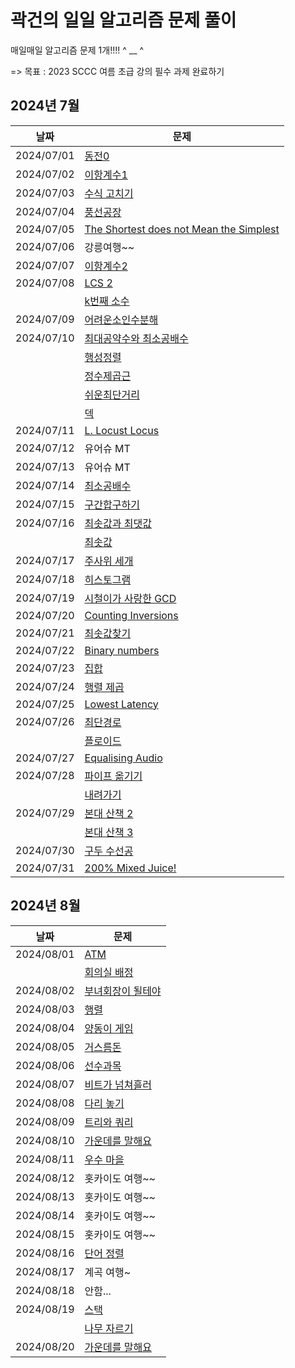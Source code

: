 # 곽건의 일일 알고리즘 문제 풀이

매일매일 알고리즘 문제 1개!!!! ^ __ ^

=> 목표 : 2023 SCCC 여름 초급 강의 필수 과제 완료하기

## 2024년 7월

| 날짜         | 문제                                                                               |
|------------|----------------------------------------------------------------------------------|
| 2024/07/01 | [동전0](https://www.acmicpc.net/problem/11047)                                     | 
| 2024/07/02 | [이항계수1](https://www.acmicpc.net/problem/11050)                                   | 
| 2024/07/03 | [수식 고치기](https://www.acmicpc.net/problem/31835)                                  | 
| 2024/07/04 | [풍선공장](https://www.acmicpc.net/problem/15810)                                    | 
| 2024/07/05 | [The Shortest does not Mean the Simplest](https://www.acmicpc.net/problem/11819) | 
| 2024/07/06 | 강릉여행~~                                                                           | 
| 2024/07/07 | [이항계수2](https://www.acmicpc.net/problem/11051)                                   | 
| 2024/07/08 | [LCS 2](https://www.acmicpc.net/problem/9252)                                    | 
|            | [k번째 소수](https://www.acmicpc.net/problem/15965)                                  |
| 2024/07/09 | [어려운소인수분해](https://www.acmicpc.net/problem/16563)                                | 
| 2024/07/10 | [최대공약수와 최소공배수](https://www.acmicpc.net/problem/2609)                             | 
|            | [행성정렬](https://www.acmicpc.net/problem/25344)                                    |
|            | [정수제곱근](https://www.acmicpc.net/problem/2417)                                    |
|            | [쉬운최단거리](https://www.acmicpc.net/problem/14940)                                  |
|            | [덱](https://www.acmicpc.net/problem/10866)                                       |
| 2024/07/11 | [L. Locust Locus](https://codeforces.com/gym/104670/problem/L)                   | 
| 2024/07/12 | 유어슈 MT                                                                           | 
| 2024/07/13 | 유어슈 MT                                                                           | 
| 2024/07/14 | [최소공배수](https://www.acmicpc.net/problem/1934)                                    | 
| 2024/07/15 | [구간합구하기](https://www.acmicpc.net/problem/2042)                                   | 
| 2024/07/16 | [최솟값과 최댓값](https://www.acmicpc.net/problem/2357)                                 | 
|            | [최솟값](https://www.acmicpc.net/problem/10868)                                     |
| 2024/07/17 | [주사위 세개](https://www.acmicpc.net/problem/2480)                                   | 
| 2024/07/18 | [히스토그램](https://www.acmicpc.net/problem/1725)                                    | 
| 2024/07/19 | [시철이가 사랑한 GCD](https://www.acmicpc.net/problem/21870)                            | 
| 2024/07/20 | [Counting Inversions](https://www.acmicpc.net/problem/10090)                     | 
| 2024/07/21 | [최솟값찾기](https://www.acmicpc.net/problem/11003)                                   | 
| 2024/07/22 | [Binary numbers](https://www.acmicpc.net/problem/20360)                          | 
| 2024/07/23 | [집합](https://www.acmicpc.net/problem/11723)                                      | 
| 2024/07/24 | [행렬 제곱](https://www.acmicpc.net/problem/10830)                                   | 
| 2024/07/25 | [Lowest Latency](https://www.acmicpc.net/problem/26003)                          | 
| 2024/07/26 | [최단경로](https://www.acmicpc.net/problem/1753)                                     | 
|            | [플로이드](https://www.acmicpc.net/problem/11404)                                    |
| 2024/07/27 | [Equalising Audio](https://www.acmicpc.net/problem/25996)                        | 
| 2024/07/28 | [파이프 옮기기](https://www.acmicpc.net/problem/17070)                                 | 
|            | [내려가기](https://www.acmicpc.net/problem/2096)                                     |
| 2024/07/29 | [본대 산책 2](https://www.acmicpc.net/problem/12850)                                 |
|            | [본대 산책 3](https://www.acmicpc.net/problem/14289)                                 |
| 2024/07/30 | [구두 수선공](https://www.acmicpc.net/problem/14908)                                  |
| 2024/07/31 | [200% Mixed Juice!](https://www.acmicpc.net/problem/25312)                       |

## 2024년 8월

| 날짜         | 문제                                                |
|------------|---------------------------------------------------|
| 2024/08/01 | [ATM](https://www.acmicpc.net/problem/11399)      |
|            | [회의실 배정](https://www.acmicpc.net/problem/1931)    |
| 2024/08/02 | [부녀회장이 될테야](https://www.acmicpc.net/problem/2775) |
| 2024/08/03 | [행렬](https://www.acmicpc.net/problem/1080)        |
| 2024/08/04 | [양동이 게임](https://www.acmicpc.net/problem/28360)   |
| 2024/08/05 | [거스름돈](https://www.acmicpc.net/problem/5585)      |
| 2024/08/06 | [선수과목](https://www.acmicpc.net/problem/14567)     |
| 2024/08/07 | [비트가 넘쳐흘러](https://www.acmicpc.net/problem/17419) |
| 2024/08/08 | [다리 놓기](https://www.acmicpc.net/problem/1010)     |
| 2024/08/09 | [트리와 쿼리](https://www.acmicpc.net/problem/15681)   |
| 2024/08/10 | [가운데를 말해요](https://www.acmicpc.net/problem/1655)  |
| 2024/08/11 | [우수 마을](https://www.acmicpc.net/problem/1949)     |
| 2024/08/12 | 홋카이도 여행~~                                         |
| 2024/08/13 | 홋카이도 여행~~                                         |
| 2024/08/14 | 홋카이도 여행~~                                         |
| 2024/08/15 | 홋카이도 여행~~                                         |
| 2024/08/16 | [단어 정렬](https://www.acmicpc.net/problem/1181)     |
| 2024/08/17 | 계곡 여행~                                            |
| 2024/08/18 | 안함...                                             |
| 2024/08/19 | [스택](https://www.acmicpc.net/problem/10828)       |
|            | [나무 자르기](https://www.acmicpc.net/problem/2805)    |
| 2024/08/20 | [가운데를 말해요](https://www.acmicpc.net/problem/1655)  |